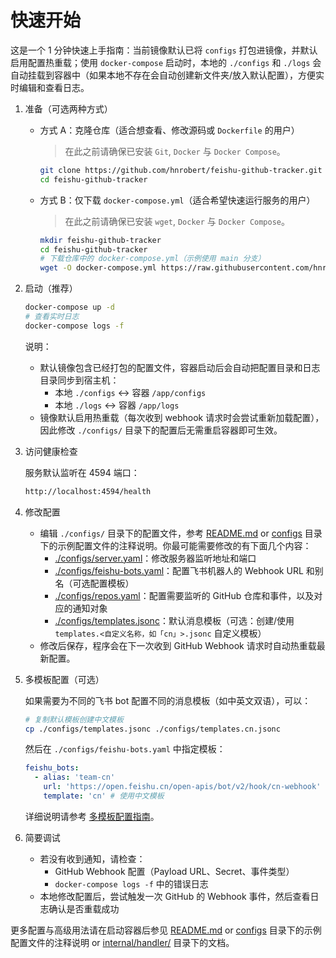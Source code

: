 # 快速开始

这是一个 1 分钟快速上手指南：当前镜像默认已将 `configs` 打包进镜像，并默认启用配置热重载；使用 `docker-compose` 启动时，本地的 `./configs` 和 `./logs` 会自动挂载到容器中（如果本地不存在会自动创建新文件夹/放入默认配置），方便实时编辑和查看日志。

1. 准备（可选两种方式）

   - 方式 A：克隆仓库（适合想查看、修改源码或 `Dockerfile` 的用户）

     > 在此之前请确保已安装 `Git`, `Docker` 与 `Docker Compose`。

     ```bash
     git clone https://github.com/hnrobert/feishu-github-tracker.git
     cd feishu-github-tracker
     ```

   - 方式 B：仅下载 `docker-compose.yml`（适合希望快速运行服务的用户）

     > 在此之前请确保已安装 `wget`, `Docker` 与 `Docker Compose`。

     ```bash
     mkdir feishu-github-tracker
     cd feishu-github-tracker
     # 下载仓库中的 docker-compose.yml（示例使用 main 分支）
     wget -O docker-compose.yml https://raw.githubusercontent.com/hnrobert/feishu-github-tracker/main/docker-compose.yml
     ```

2. 启动（推荐）

   ```bash
   docker-compose up -d
   # 查看实时日志
   docker-compose logs -f
   ```

   说明：

   - 默认镜像包含已经打包的配置文件，容器启动后会自动把配置目录和日志目录同步到宿主机：
     - 本地 `./configs` <-> 容器 `/app/configs`
     - 本地 `./logs` <-> 容器 `/app/logs`
   - 镜像默认启用热重载（每次收到 webhook 请求时会尝试重新加载配置），因此修改 `./configs/` 目录下的配置后无需重启容器即可生效。

3. 访问健康检查

   服务默认监听在 4594 端口：

   ```bash
   http://localhost:4594/health
   ```

4. 修改配置

   - 编辑 `./configs/` 目录下的配置文件，参考 [README.md](README.md) or [configs](configs/) 目录下的示例配置文件的注释说明。你最可能需要修改的有下面几个内容：
     - [./configs/server.yaml](configs/server.yaml)：修改服务器监听地址和端口
     - [./configs/feishu-bots.yaml](configs/feishu-bots.yaml)：配置飞书机器人的 Webhook URL 和别名（可选配置模板）
     - [./configs/repos.yaml](configs/repos.yaml)：配置需要监听的 GitHub 仓库和事件，以及对应的通知对象
     - [./configs/templates.jsonc](configs/templates.jsonc)：默认消息模板（可选：创建/使用 `templates.<自定义名称，如「cn」>.jsonc` 自定义模板）
   - 修改后保存，程序会在下一次收到 GitHub Webhook 请求时自动热重载最新配置。

5. 多模板配置（可选）

   如果需要为不同的飞书 bot 配置不同的消息模板（如中英文双语），可以：

   ```bash
   # 复制默认模板创建中文模板
   cp ./configs/templates.jsonc ./configs/templates.cn.jsonc
   ```

   然后在 `./configs/feishu-bots.yaml` 中指定模板：

   ```yaml
   feishu_bots:
     - alias: 'team-cn'
       url: 'https://open.feishu.cn/open-apis/bot/v2/hook/cn-webhook'
       template: 'cn' # 使用中文模板
   ```

   详细说明请参考 [多模板配置指南](docs/MULTI_TEMPLATE.md)。

6. 简要调试

   - 若没有收到通知，请检查：
     - GitHub Webhook 配置（Payload URL、Secret、事件类型）
     - `docker-compose logs -f` 中的错误日志
   - 本地修改配置后，尝试触发一次 GitHub 的 Webhook 事件，然后查看日志确认是否重载成功

更多配置与高级用法请在启动容器后参见 [README.md](README.md) or [configs](configs/) 目录下的示例配置文件的注释说明 or [internal/handler/](internal/handler/) 目录下的文档。
